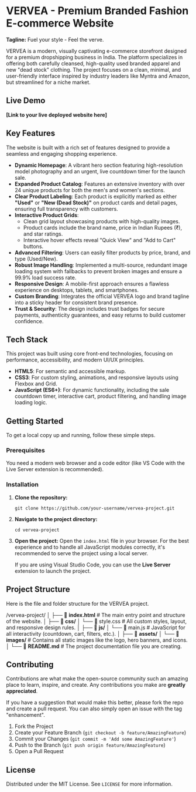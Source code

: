 # VERVEA - Premium Branded Fashion E-commerce Website

**Tagline:** Fuel your style - Feel the verve.

VERVEA is a modern, visually captivating e-commerce storefront designed for a premium dropshipping business in India. The platform specializes in offering both carefully cleansed, high-quality used branded apparel and new "dead stock" clothing. The project focuses on a clean, minimal, and user-friendly interface inspired by industry leaders like Myntra and Amazon, but streamlined for a niche market.

## Live Demo

**[Link to your live deployed website here]**

## Key Features

The website is built with a rich set of features designed to provide a seamless and engaging shopping experience.

*   **Dynamic Homepage**: A vibrant hero section featuring high-resolution model photography and an urgent, live countdown timer for the launch sale.
*   **Expanded Product Catalog**: Features an extensive inventory with over 24 unique products for both the men's and women's sections.
*   **Clear Product Labeling**: Each product is explicitly marked as either **"Used"** or **"New (Dead Stock)"** on product cards and detail pages, ensuring full transparency with customers.
*   **Interactive Product Grids**:
    *   Clean grid layout showcasing products with high-quality images.
    *   Product cards include the brand name, price in Indian Rupees (₹), and star ratings.
    *   Interactive hover effects reveal "Quick View" and "Add to Cart" buttons.
*   **Advanced Filtering**: Users can easily filter products by price, brand, and type (Used/New).
*   **Robust Image Handling**: Implemented a multi-source, redundant image loading system with fallbacks to prevent broken images and ensure a 99.9% load success rate.
*   **Responsive Design**: A mobile-first approach ensures a flawless experience on desktops, tablets, and smartphones.
*   **Custom Branding**: Integrates the official VERVEA logo and brand tagline into a sticky header for consistent brand presence.
*   **Trust & Security**: The design includes trust badges for secure payments, authenticity guarantees, and easy returns to build customer confidence.

## Tech Stack

This project was built using core front-end technologies, focusing on performance, accessibility, and modern UI/UX principles.

*   **HTML5**: For semantic and accessible markup.
*   **CSS3**: For custom styling, animations, and responsive layouts using Flexbox and Grid.
*   **JavaScript (ES6+)**: For dynamic functionality, including the sale countdown timer, interactive cart, product filtering, and handling image loading logic.

## Getting Started

To get a local copy up and running, follow these simple steps.

### Prerequisites

You need a modern web browser and a code editor (like VS Code with the Live Server extension is recommended).

### Installation

1.  **Clone the repository:**
    ```
    git clone https://github.com/your-username/vervea-project.git
    ```
2.  **Navigate to the project directory:**
    ```
    cd vervea-project
    ```
3.  **Open the project:**
    Open the `index.html` file in your browser. For the best experience and to handle all JavaScript modules correctly, it's recommended to serve the project using a local server.

    If you are using Visual Studio Code, you can use the **Live Server** extension to launch the project.

## Project Structure

Here is the file and folder structure for the VERVEA project.

/vervea-project/
│
├── 📄 **index.html**           # The main entry point and structure of the website.
│
├── 📁 **css/**
│   └── 📄 style.css         # All custom styles, layout, and responsive design rules.
│
├── 📁 **js/**
│   └── 📄 main.js           # JavaScript for all interactivity (countdown, cart, filters, etc.).
│
├── 📁 **assets/**
│   └── 📁 **images/**           # Contains all static images like the logo, hero banners, and icons.
│
└── 📄 **README.md**             # The project documentation file you are creating.





## Contributing

Contributions are what make the open-source community such an amazing place to learn, inspire, and create. Any contributions you make are **greatly appreciated**.

If you have a suggestion that would make this better, please fork the repo and create a pull request. You can also simply open an issue with the tag "enhancement".

1.  Fork the Project
2.  Create your Feature Branch (`git checkout -b feature/AmazingFeature`)
3.  Commit your Changes (`git commit -m 'Add some AmazingFeature'`)
4.  Push to the Branch (`git push origin feature/AmazingFeature`)
5.  Open a Pull Request

## License

Distributed under the MIT License. See `LICENSE` for more information.

